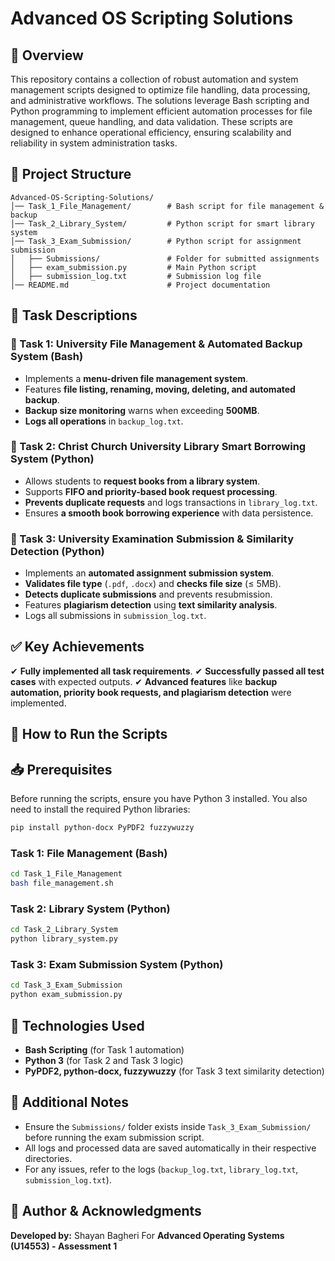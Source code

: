 # Advanced OS Scripting Solutions

## 📌 Overview
This repository contains a collection of robust automation and system management scripts designed to optimize file handling, data processing, and administrative workflows. The solutions leverage Bash scripting and Python programming to implement efficient automation processes for file management, queue handling, and data validation. These scripts are designed to enhance operational efficiency, ensuring scalability and reliability in system administration tasks.

## 📁 Project Structure
```
Advanced-OS-Scripting-Solutions/
│── Task_1_File_Management/        # Bash script for file management & backup
│── Task_2_Library_System/         # Python script for smart library system
│── Task_3_Exam_Submission/        # Python script for assignment submission
│   ├── Submissions/               # Folder for submitted assignments
│   ├── exam_submission.py         # Main Python script
│   ├── submission_log.txt         # Submission log file
│── README.md                      # Project documentation
```

## 📝 Task Descriptions
### **🔹 Task 1: University File Management & Automated Backup System** (Bash)
- Implements a **menu-driven file management system**.
- Features **file listing, renaming, moving, deleting, and automated backup**.
- **Backup size monitoring** warns when exceeding **500MB**.
- **Logs all operations** in `backup_log.txt`.

### **🔹 Task 2: Christ Church University Library Smart Borrowing System** (Python)
- Allows students to **request books from a library system**.
- Supports **FIFO and priority-based book request processing**.
- **Prevents duplicate requests** and logs transactions in `library_log.txt`.
- Ensures **a smooth book borrowing experience** with data persistence.

### **🔹 Task 3: University Examination Submission & Similarity Detection** (Python)
- Implements an **automated assignment submission system**.
- **Validates file type** (`.pdf`, `.docx`) and **checks file size** (≤ 5MB).
- **Detects duplicate submissions** and prevents resubmission.
- Features **plagiarism detection** using **text similarity analysis**.
- Logs all submissions in `submission_log.txt`.

## ✅ **Key Achievements**
✔ **Fully implemented all task requirements**.
✔ **Successfully passed all test cases** with expected outputs.
✔ **Advanced features** like **backup automation, priority book requests, and plagiarism detection** were implemented.

## 🚀 How to Run the Scripts

## 📥 Prerequisites
Before running the scripts, ensure you have Python 3 installed. You also need to install the required Python libraries:
```bash
pip install python-docx PyPDF2 fuzzywuzzy
```
### **Task 1: File Management (Bash)**
```bash
cd Task_1_File_Management
bash file_management.sh
```

### **Task 2: Library System (Python)**
```bash
cd Task_2_Library_System
python library_system.py
```

### **Task 3: Exam Submission System (Python)**
```bash
cd Task_3_Exam_Submission
python exam_submission.py
```

## 📌 Technologies Used
- **Bash Scripting** (for Task 1 automation)
- **Python 3** (for Task 2 and Task 3 logic)
- **PyPDF2, python-docx, fuzzywuzzy** (for Task 3 text similarity detection)

## 📌 Additional Notes
- Ensure the `Submissions/` folder exists inside `Task_3_Exam_Submission/` before running the exam submission script.
- All logs and processed data are saved automatically in their respective directories.
- For any issues, refer to the logs (`backup_log.txt`, `library_log.txt`, `submission_log.txt`).

## 📄 Author & Acknowledgments
**Developed by:** Shayan Bagheri 
For **Advanced Operating Systems (U14553) - Assessment 1**  
